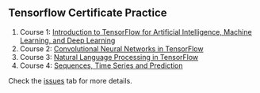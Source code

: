## Tensorflow Certificate Practice

1. Course 1: [Introduction to TensorFlow for Artificial Intelligence, Machine Learning, and Deep Learning](https://www.coursera.org/learn/introduction-tensorflow)
2. Course 2: [Convolutional Neural Networks in TensorFlow](https://www.coursera.org/learn/convolutional-neural-networks-tensorflow)
3. Course 3: [Natural Language Processing in TensorFlow](https://www.coursera.org/learn/natural-language-processing-tensorflow)
4. Course 4: [Sequences, Time Series and Prediction](https://www.coursera.org/learn/tensorflow-sequences-time-series-and-prediction)

Check the [issues](https://github.com/tuananhhedspibk/TensorflowCertificate/issues) tab for more details.
